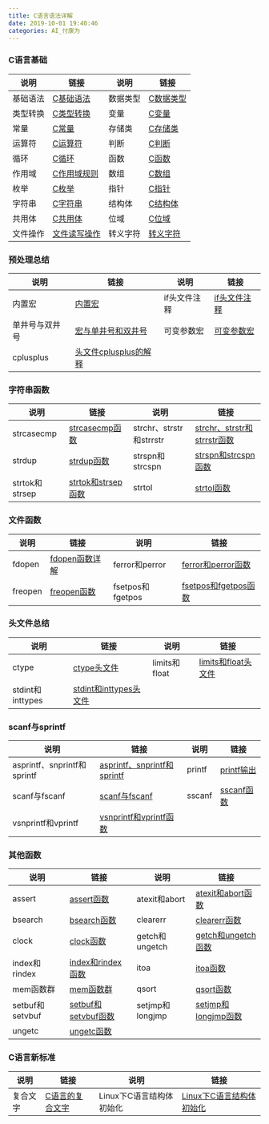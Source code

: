 ```yaml
---
title: C语言语法详解
date: 2019-10-01 19:40:46
categories: AI_付康为
---
```

### C语言基础

说明     | 链接           | 说明     | 链接
---------|----------------|----------|-----
基础语法 | [C基础语法]    | 数据类型 | [C数据类型]
类型转换 | [C类型转换]    | 变量     | [C变量]
常量     | [C常量]        | 存储类   | [C存储类]
运算符   | [C运算符]      | 判断     | [C判断]
循环     | [C循环]        | 函数     | [C函数]
作用域   | [C作用域规则]  | 数组     | [C数组]
枚举     | [C枚举]        | 指针     | [C指针]
字符串   | [C字符串]      | 结构体   | [C结构体]
共用体   | [C共用体]      | 位域     | [C位域]
文件操作 | [文件读写操作] | 转义字符 | [转义字符]

<!--more-->

[C基础语法]: https://fukangwei.github.io/C语言语法详解/C基础语法
[C数据类型]: https://fukangwei.github.io/C语言语法详解/C数据类型
[C类型转换]: https://fukangwei.github.io/C语言语法详解/类型转换
[C变量]: https://fukangwei.github.io/C语言语法详解/C变量
[C常量]: https://fukangwei.github.io/C语言语法详解/C常量
[C存储类]: https://fukangwei.github.io/C语言语法详解/C存储类
[C运算符]: https://fukangwei.github.io/C语言语法详解/C运算符
[C判断]: https://fukangwei.github.io/C语言语法详解/C判断
[C循环]: https://fukangwei.github.io/C语言语法详解/C循环
[C函数]: https://fukangwei.github.io/C语言语法详解/C函数
[C作用域规则]: https://fukangwei.github.io/C语言语法详解/C作用域规则
[C数组]: https://fukangwei.github.io/C语言语法详解/C数组
[C枚举]: https://fukangwei.github.io/C语言语法详解/C枚举
[C指针]: https://fukangwei.github.io/C语言语法详解/C指针
[C字符串]: https://fukangwei.github.io/C语言语法详解/C字符串
[C结构体]: https://fukangwei.github.io/C语言语法详解/C结构体
[C共用体]: https://fukangwei.github.io/C语言语法详解/C共用体
[C位域]: https://fukangwei.github.io/C语言语法详解/C位域
[文件读写操作]: https://fukangwei.github.io/C语言语法详解/文件读写操作
[转义字符]: https://fukangwei.github.io/C语言语法详解/转义字符

### 预处理总结

说明           | 链接                   | 说明        | 链接
---------------|------------------------|-------------|-----
内置宏         | [内置宏]               | if头文件注释 | [if头文件注释]
单井号与双井号 | [宏与单井号和双井号]    | 可变参数宏   | [可变参数宏]
cplusplus      | [头文件cplusplus的解释]

[内置宏]: https://fukangwei.github.io/C语言语法详解/内置宏
[if头文件注释]: https://fukangwei.github.io/C语言语法详解/if头文件注释
[宏与单井号和双井号]: https://fukangwei.github.io/C语言语法详解/宏与单井号和双井号
[可变参数宏]: https://fukangwei.github.io/C语言语法详解/可变参数宏
[头文件cplusplus的解释]: https://fukangwei.github.io/C语言语法详解/头文件cplusplus的解释

### 字符串函数

说明           | 链接                 | 说明                    | 链接
---------------|----------------------|-------------------------|-----
strcasecmp     | [strcasecmp函数]     | strchr、strstr和strrstr | [strchr、strstr和strrstr函数]
strdup         | [strdup函数]         | strspn和strcspn         | [strspn和strcspn函数]
strtok和strsep | [strtok和strsep函数] | strtol                  | [strtol函数]

[strcasecmp函数]: https://fukangwei.github.io/C语言语法详解/strcasecmp函数
[strchr、strstr和strrstr函数]: https://fukangwei.github.io/C语言语法详解/strchr、strstr和strrstr函数
[strdup函数]: https://fukangwei.github.io/C语言语法详解/strdup函数
[strspn和strcspn函数]: https://fukangwei.github.io/C语言语法详解/strspn和strcspn函数
[strtok和strsep函数]: https://fukangwei.github.io/C语言语法详解/strtok和strsep函数
[strtol函数]: https://fukangwei.github.io/C语言语法详解/strtol函数

### 文件函数

说明    | 链接             | 说明             | 链接
--------|------------------|------------------|-----
fdopen  | [fdopen函数详解] | ferror和perror   | [ferror和perror函数]
freopen | [freopen函数]    | fsetpos和fgetpos | [fsetpos和fgetpos函数]

[fdopen函数详解]: https://fukangwei.github.io/C语言语法详解/fdopen函数详解
[ferror和perror函数]: https://fukangwei.github.io/C语言语法详解/ferror和perror函数
[freopen函数]: https://fukangwei.github.io/C语言语法详解/freopen函数
[fsetpos和fgetpos函数]: https://fukangwei.github.io/C语言语法详解/fsetpos和fgetpos函数

### 头文件总结

说明             | 链接                     | 说明          | 链接
-----------------|--------------------------|---------------|-----
ctype            | [ctype头文件]            | limits和float | [limits和float头文件]
stdint和inttypes | [stdint和inttypes头文件]

[ctype头文件]: https://fukangwei.github.io/C语言语法详解/ctype头文件
[limits和float头文件]: https://fukangwei.github.io/C语言语法详解/limits和float头文件
[stdint和inttypes头文件]: https://fukangwei.github.io/C语言语法详解/stdint和inttypes头文件

### scanf与sprintf

说明                        | 链接                          | 说明   | 链接
----------------------------|------------------------------|--------|-----
asprintf、snprintf和sprintf | [asprintf、snprintf和sprintf] | printf | [printf输出]
scanf与fscanf               | [scanf与fscanf]               | sscanf | [sscanf函数]
vsnprintf和vprintf          | [vsnprintf和vprintf函数]

[asprintf、snprintf和sprintf]: https://fukangwei.github.io/C语言语法详解/asprintf、snprintf和sprintf
[printf输出]: https://fukangwei.github.io/C语言语法详解/printf输出
[scanf与fscanf]: https://fukangwei.github.io/C语言语法详解/scanf与fscanf
[sscanf函数]: https://fukangwei.github.io/C语言语法详解/sscanf函数
[vsnprintf和vprintf函数]: https://fukangwei.github.io/C语言语法详解/vsnprintf和vprintf函数

### 其他函数

说明            | 链接                  | 说明            | 链接
----------------|-----------------------|-----------------|-----
assert          | [assert函数]          | atexit和abort   | [atexit和abort函数]
bsearch         | [bsearch函数]         | clearerr        | [clearerr函数]
clock           | [clock函数]           | getch和ungetch  | [getch和ungetch函数]
index和rindex   | [index和rindex函数]   | itoa            | [itoa函数]
mem函数群       | [mem函数群]           | qsort           | [qsort函数]
setbuf和setvbuf | [setbuf和setvbuf函数] | setjmp和longjmp | [setjmp和longjmp函数]
ungetc          | [ungetc函数]

[assert函数]: https://fukangwei.github.io/C语言语法详解/assert函数
[atexit和abort函数]: https://fukangwei.github.io/C语言语法详解/atexit和abort函数
[bsearch函数]: https://fukangwei.github.io/C语言语法详解/bsearch函数
[clearerr函数]: https://fukangwei.github.io/C语言语法详解/clearerr函数
[clock函数]: https://fukangwei.github.io/C语言语法详解/clock函数
[getch和ungetch函数]: https://fukangwei.github.io/C语言语法详解/getch和ungetch函数
[index和rindex函数]: https://fukangwei.github.io/C语言语法详解/index和rindex函数
[itoa函数]: https://fukangwei.github.io/C语言语法详解/itoa函数
[mem函数群]: https://fukangwei.github.io/C语言语法详解/mem函数群
[qsort函数]: https://fukangwei.github.io/C语言语法详解/qsort函数
[setbuf和setvbuf函数]: https://fukangwei.github.io/C语言语法详解/setbuf和setvbuf函数
[setjmp和longjmp函数]: https://fukangwei.github.io/C语言语法详解/setjmp和longjmp函数
[ungetc函数]: https://fukangwei.github.io/C语言语法详解/ungetc函数

### C语言新标准

说明     | 链接              | 说明                    | 链接
---------|-------------------|-------------------------|-----
复合文字 | [C语言的复合文字] | Linux下C语言结构体初始化 | [Linux下C语言结构体初始化]

[C语言的复合文字]: https://fukangwei.github.io/C语言语法详解/C语言的复合文字
[Linux下C语言结构体初始化]: https://fukangwei.github.io/C语言语法详解/Linux下C语言结构体初始化